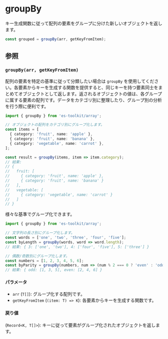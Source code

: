 # groupBy

キー生成関数に従って配列の要素をグループに分けた新しいオブジェクトを返します。

```typescript
const grouped = groupBy(arr, getKeyFromItem);
```

## 参照

### `groupBy(arr, getKeyFromItem)`

配列の要素を特定の基準に従って分類したい場合は `groupBy` を使用してください。各要素からキーを生成する関数を提供すると、同じキーを持つ要素同士をまとめてオブジェクトとして返します。返されるオブジェクトの値は、各グループに属する要素の配列です。データをカテゴリ別に整理したり、グループ別の分析を行う際に便利です。

```typescript
import { groupBy } from 'es-toolkit/array';

// オブジェクトの配列をカテゴリ別にグループ化します。
const items = [
  { category: 'fruit', name: 'apple' },
  { category: 'fruit', name: 'banana' },
  { category: 'vegetable', name: 'carrot' },
];

const result = groupBy(items, item => item.category);
// 結果:
// {
//   fruit: [
//     { category: 'fruit', name: 'apple' },
//     { category: 'fruit', name: 'banana' }
//   ],
//   vegetable: [
//     { category: 'vegetable', name: 'carrot' }
//   ]
// }
```

様々な基準でグループ化できます。

```typescript
import { groupBy } from 'es-toolkit/array';

// 文字列の長さ別にグループ化します。
const words = ['one', 'two', 'three', 'four', 'five'];
const byLength = groupBy(words, word => word.length);
// 結果: { 3: ['one', 'two'], 4: ['four', 'five'], 5: ['three'] }

// 偶数/奇数別にグループ化します。
const numbers = [1, 2, 3, 4, 5, 6];
const byParity = groupBy(numbers, num => (num % 2 === 0 ? 'even' : 'odd'));
// 結果: { odd: [1, 3, 5], even: [2, 4, 6] }
```

#### パラメータ

- `arr` (`T[]`): グループ化する配列です。
- `getKeyFromItem` (`(item: T) => K`): 各要素からキーを生成する関数です。

#### 戻り値

(`Record<K, T[]>`): キーに従って要素がグループ化されたオブジェクトを返します。
